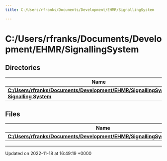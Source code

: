 ```yaml
---
title: C:/Users/rfranks/Documents/Development/EHMR/SignallingSystem

---
```


# C:/Users/rfranks/Documents/Development/EHMR/SignallingSystem



## Directories

| Name           |
| -------------- |
| **[C:/Users/rfranks/Documents/Development/EHMR/SignallingSystem/EHMR Signalling System](/SignallingSystem-doc/mainsystem/Files/dir_18c6c6d0c544fef64a2875af7ea8e466/#dir-c:/users/rfranks/documents/development/ehmr/signallingsystem/ehmr-signalling-system)**  |

## Files

| Name           |
| -------------- |
| **[C:/Users/rfranks/Documents/Development/EHMR/SignallingSystem/dirinfo.vb](/SignallingSystem-doc/mainsystem/Files/dirinfo_8vb/#file-dirinfo.vb)**  |






-------------------------------

Updated on 2022-11-18 at 16:49:19 +0000
